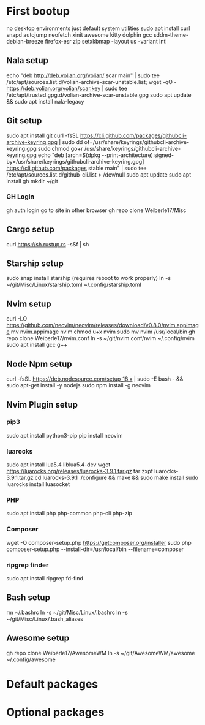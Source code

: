 # First bootup
no desktop environments
just default system utilities
sudo apt install curl snapd autojump neofetch xinit awesome kitty dolphin gcc sddm-theme-debian-breeze firefox-esr zip
setxkbmap -layout us -variant intl
## Nala setup
echo "deb http://deb.volian.org/volian/ scar main" | sudo tee /etc/apt/sources.list.d/volian-archive-scar-unstable.list; wget -qO - https://deb.volian.org/volian/scar.key | sudo tee /etc/apt/trusted.gpg.d/volian-archive-scar-unstable.gpg
sudo apt update && sudo apt install nala-legacy
## Git setup
sudo apt install git
curl -fsSL https://cli.github.com/packages/githubcli-archive-keyring.gpg | sudo dd of=/usr/share/keyrings/githubcli-archive-keyring.gpg
sudo chmod go+r /usr/share/keyrings/githubcli-archive-keyring.gpg
echo "deb [arch=$(dpkg --print-architecture) signed-by=/usr/share/keyrings/githubcli-archive-keyring.gpg] https://cli.github.com/packages stable main" | sudo tee /etc/apt/sources.list.d/github-cli.list > /dev/null
sudo apt update
sudo apt install gh
mkdir ~/git
### GH Login
gh auth login
go to site in other browser
gh repo clone Weiberle17/Misc
## Cargo setup
curl https://sh.rustup.rs -sSf | sh
## Starship setup
sudo snap install starship
(requires reboot to work properly)
ln -s ~/git/Misc/Linux/starship.toml ~/.config/starship.toml
## Nvim setup
curl -LO https://github.com/neovim/neovim/releases/download/v0.8.0/nvim.appimage
mv nvim.appimage nvim
chmod u+x nvim
sudo mv nvim /usr/local/bin
gh repo clone Weiberle17/nvim.conf
ln -s ~/git/nvim.conf/nvim ~/.config/nvim
sudo apt install gcc g++
## Node Npm setup
curl -fsSL https://deb.nodesource.com/setup_18.x | sudo -E bash - &&\
sudo apt-get install -y nodejs
sudo npm install -g neovim
## Nvim Plugin setup
### pip3
sudo apt install python3-pip
pip install neovim
### luarocks
sudo apt install lua5.4 liblua5.4-dev
wget https://luarocks.org/releases/luarocks-3.9.1.tar.gz
tar zxpf luarocks-3.9.1.tar.gz
cd luarocks-3.9.1
./configure && make && sudo make install
sudo luarocks install luasocket
### PHP
sudo apt install php php-common php-cli php-zip
### Composer
wget -O composer-setup.php https://getcomposer.org/installer
sudo php composer-setup.php --install-dir=/usr/local/bin --filename=composer
### ripgrep finder
sudo apt install ripgrep fd-find
## Bash setup
rm ~/.bashrc
ln -s ~/git/Misc/Linux/.bashrc
ln -s ~/git/Misc/Linux/.bash_aliases
## Awesome setup
gh repo clone Weiberle17/AwesomeWM
ln -s ~/git/AwesomeWM/awesome ~/.config/awesome
# Default packages

# Optional packages
